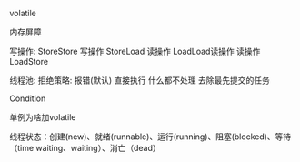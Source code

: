 volatile

内存屏障

写操作:
    StoreStore
    写操作
    StoreLoad
读操作
    LoadLoad读操作
    读操作
    LoadStore


线程池:
    拒绝策略:
    报错(默认)
    直接执行
    什么都不处理
    去除最先提交的任务

Condition


单例为啥加volatile

线程状态：创建(new)、就绪(runnable)、运行(running)、阻塞(blocked)、等待（time waiting、waiting）、消亡（dead）